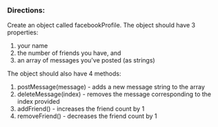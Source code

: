 <h3>Directions:</h3>
Create an object called facebookProfile. The object should have 3 properties:

1. your name
2. the number of friends you have, and
3. an array of messages you've posted (as strings)

The object should also have 4 methods:

1. postMessage(message) - adds a new message string to the array
2. deleteMessage(index) - removes the message corresponding to the index provided
3. addFriend() - increases the friend count by 1
4. removeFriend() - decreases the friend count by 1
